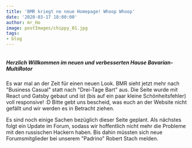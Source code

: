 ```yaml
---
title: 'BMR kriegt ne neue Homepage! Whoop Whoop'
date: '2020-03-17 18:00:00'
author: mr_Ho
image: postImages/chippy_01.jpg
tags: 
- blog
---
```

######
##### Herzlich Willkommen im neuen und verbesserten Hause Bavarian-MultiRotor

Es war mal an der Zeit für einen neuen Look. BMR sieht jetzt mehr nach "Business Casual" statt nach "Drei-Tage Bart" aus. Die Seite wurde mit React und Gatsby gebaut und ist (bis auf ein paar kleine Schönheitsfehler) voll responsive! :D Bitte gebt uns bescheid, was euch an der Website nicht gefällt und wir werden es in Betracht ziehen.

Es sind noch einige Sachen bezüglich dieser Seite geplant. Als nächstes folgt ein Update im Forum, sodass wir hoffentlich nicht mehr die Probleme mit den russischen Hackern haben. Bis dahin müssten sich neue Forumsmitglieder bei unserem "Padrino" Robert Stach melden.
